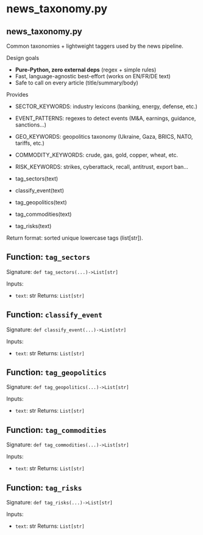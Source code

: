 # news_taxonomy.py

news_taxonomy.py
-----------------
Common taxonomies + lightweight taggers used by the news pipeline.

Design goals
- **Pure-Python, zero external deps** (regex + simple rules)
- Fast, language-agnostic best-effort (works on EN/FR/DE text)
- Safe to call on every article (title/summary/body)

Provides
- SECTOR_KEYWORDS: industry lexicons (banking, energy, defense, etc.)
- EVENT_PATTERNS: regexes to detect events (M&A, earnings, guidance, sanctions...)
- GEO_KEYWORDS: geopolitics taxonomy (Ukraine, Gaza, BRICS, NATO, tariffs, etc.)
- COMMODITY_KEYWORDS: crude, gas, gold, copper, wheat, etc.
- RISK_KEYWORDS: strikes, cyberattack, recall, antitrust, export ban...

- tag_sectors(text)
- classify_event(text)
- tag_geopolitics(text)
- tag_commodities(text)
- tag_risks(text)

Return format: sorted unique lowercase tags (list[str]).

## Function: `tag_sectors`

Signature: `def tag_sectors(...)->List[str]`

Inputs:
- `text`: str
Returns: `List[str]`

## Function: `classify_event`

Signature: `def classify_event(...)->List[str]`

Inputs:
- `text`: str
Returns: `List[str]`

## Function: `tag_geopolitics`

Signature: `def tag_geopolitics(...)->List[str]`

Inputs:
- `text`: str
Returns: `List[str]`

## Function: `tag_commodities`

Signature: `def tag_commodities(...)->List[str]`

Inputs:
- `text`: str
Returns: `List[str]`

## Function: `tag_risks`

Signature: `def tag_risks(...)->List[str]`

Inputs:
- `text`: str
Returns: `List[str]`
